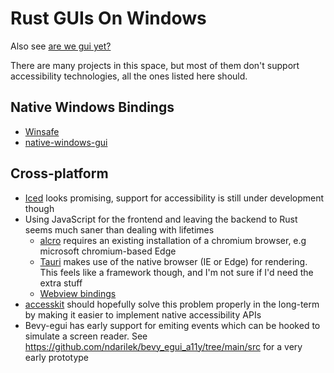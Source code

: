 
# Rust GUIs On Windows

Also see [are we gui yet?](https://www.areweguiyet.com/)

There are many projects in this space, but most of them don't support accessibility technologies, all the ones listed here should.

## Native Windows Bindings

* [Winsafe](https://crates.io/crates/winsafe)
* [native-windows-gui](https://github.com/gabdube/native-windows-gui)

## Cross-platform

* [Iced](https://github.com/hecrj/iced) looks promising, support for accessibility is still under development though
* Using JavaScript for the frontend and leaving the backend to Rust seems much saner than dealing with lifetimes
    * [alcro](https://github.com/Srinivasa314/alcro) requires an existing installation of a chromium browser, e.g microsoft chromium-based Edge
    * [Tauri](https://tauri.studio/en/) makes use of the native browser (IE or Edge) for rendering. This feels like a framework though, and I'm not sure if I'd need the extra stuff
    * [Webview bindings](https://github.com/Boscop/web-view)
* [accesskit](https://github.com/AccessKit/accesskit) should hopefully solve this problem properly in the long-term by making it easier to implement native accessibility APIs
* Bevy-egui has early support for emiting events which can be hooked to simulate a screen reader. See https://github.com/ndarilek/bevy_egui_a11y/tree/main/src for a very early prototype
